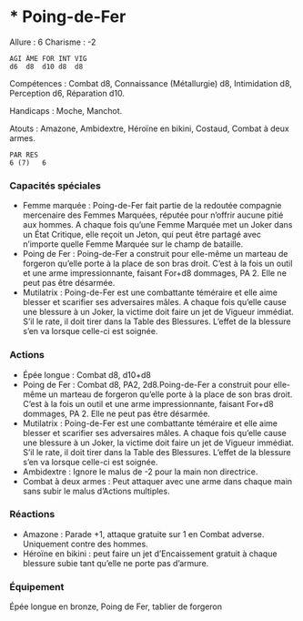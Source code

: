 # * Poing-de-Fer

Allure : 6
Charisme : -2

	AGI	ÂME	FOR	INT	VIG
	d6	d8	d10	d8	d8

Compétences : Combat d8, Connaissance (Métallurgie) d8, Intimidation d8, Perception d6, Réparation d10.

Handicaps : Moche, Manchot.

Atouts : Amazone, Ambidextre, Héroïne en bikini, Costaud, Combat à deux armes.

	PAR	RES
	6 (7)	6

### Capacités spéciales
- Femme marquée : Poing-de-Fer fait partie de la redoutée compagnie mercenaire des Femmes Marquées, réputée pour n’offrir aucune pitié aux hommes. A chaque fois qu’une Femme Marquée met un Joker dans un État Critique, elle reçoit un Jeton, qui peut être partagé avec n’importe quelle Femme Marquée sur le champ de bataille.
- Poing de Fer : Poing-de-Fer a construit pour elle-même un marteau de forgeron qu’elle porte à la place de son bras droit. C’est à la fois un outil et une arme impressionnante, faisant For+d8 dommages, PA 2. Elle ne peut pas être désarmée.
- Mutilatrix : Poing-de-Fer est une combattante téméraire et elle aime blesser et scarifier ses adversaires mâles. A chaque fois qu’elle cause une blessure à un Joker, la victime doit faire un jet de Vigueur immédiat. S’il le rate, il doit tirer dans la Table des Blessures. L’effet de la blessure s’en va lorsque celle-ci est soignée.

### Actions
- Épée longue : Combat d8, d10+d8
- Poing de Fer : Combat d8, PA2, 2d8.Poing-de-Fer a construit pour elle-même un marteau de forgeron qu’elle porte à la place de son bras droit. C’est à la fois un outil et une arme impressionnante, faisant For+d8 dommages, PA 2. Elle ne peut pas être désarmée.
- Mutilatrix : Poing-de-Fer est une combattante téméraire et elle aime blesser et scarifier ses adversaires mâles. A chaque fois qu’elle cause une blessure à un Joker, la victime doit faire un jet de Vigueur immédiat. S’il le rate, il doit tirer dans la Table des Blessures. L’effet de la blessure s’en va lorsque celle-ci est soignée.
- Ambidextre : Ignore le malus de -2 pour la main non directrice.
- Combat à deux armes : Peut attaquer avec une arme dans chaque main sans subir le malus d’Actions multiples.

### Réactions
- Amazone : Parade +1, attaque gratuite sur 1 en Combat adverse. Uniquement contre des hommes.
- Héroïne en bikini : peut faire un jet d’Encaissement gratuit à chaque blessure subie tant qu’elle ne porte pas d’armure.

### Équipement
Épée longue en bronze, Poing de Fer, tablier de forgeron

